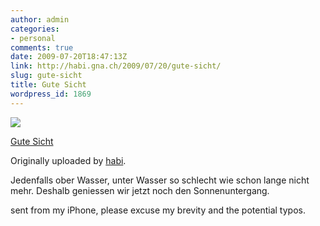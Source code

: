 ```yaml
---
author: admin
categories:
- personal
comments: true
date: 2009-07-20T18:47:13Z
link: http://habi.gna.ch/2009/07/20/gute-sicht/
slug: gute-sicht
title: Gute Sicht
wordpress_id: 1869
---
```


[![](http://farm3.static.flickr.com/2616/3739336421_c5337e6fb5_m.jpg)](http://www.flickr.com/photos/habi/3739336421/)
   

 
  [Gute Sicht](http://www.flickr.com/photos/habi/3739336421/)
    

  Originally uploaded by [habi](http://www.flickr.com/people/habi/).
 



Jedenfalls ober Wasser, unter Wasser so schlecht wie schon lange nicht mehr. Deshalb geniessen wir jetzt noch den Sonnenuntergang.  

  

sent from my iPhone, please excuse my brevity and the potential typos.
  

